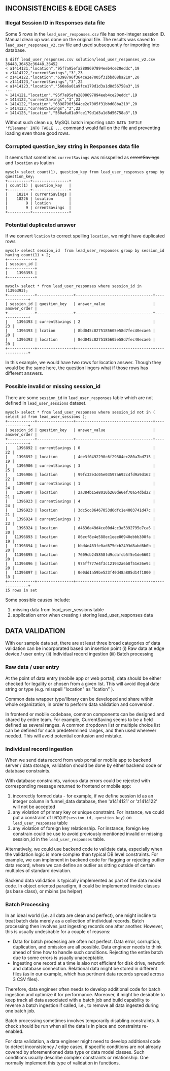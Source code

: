 
INCONSISTENCIES & EDGE CASES
-----------------------------------------------

### Illegal Session ID in Responses data file

Some 5 rows in the `lead_user_responses.csv` file has non-integer session ID. Manual clean up was done on the original file. The results was saved to `lead_user_responses_v2.csv` file and used subsequently for importing into database. 

```
$ diff lead_user_responses.csv solution/lead_user_responses_v2.csv
36448,36452c36448,36452
< a1414121,"location","95f7a95efa2808697894eeb4ce20eddc",19
< z1414122,"currentSavings","3",23
< z1414122,"location","6398796f364ce2e7005f31bbd08ba210",20
< z1414123,"currentSavings","3",22
< a1414123,"location","560a6a01a9fce179d1d3a1d8d56758a3",19
---
> 1414121,"location","95f7a95efa2808697894eeb4ce20eddc",19
> 1414122,"currentSavings","3",23
> 1414122,"location","6398796f364ce2e7005f31bbd08ba210",20
> 1414123,"currentSavings","3",22
> 1414123,"location","560a6a01a9fce179d1d3a1d8d56758a3",19
```

Without such clean up, MySQL batch importing `LOAD DATA INFILE 'filename' INTO TABLE ...` command would fail on the file and preventing loading even those good rows.

### Corrupted question_key string in Responses data file

It seems that sometimes `currentSavings` was misspelled as ~~crrentSavings~~ and `location` as ~~lcation~~

```
mysql> select count(1), question_key from lead_user_responses group by question_key;
+----------+----------------+
| count(1) | question_key   |
+----------+----------------+
|    18214 | currentSavings |
|    18226 | location       |
|        9 | lcation        |
|        9 | crrentSavings  |
+----------+----------------+
```

### Potential duplicated answer 

If we convert `lcation` to correct spelling `location`, we might have duplicated rows

```
mysql> select session_id  from lead_user_responses group by session_id having count(1) > 2;
+------------+
| session_id |
+------------+
|    1396393 |
+------------+

mysql> select * from lead_user_responses where session_id in (1396393);
+------------+----------------+----------------------------------+--------------+
| session_id | question_key   | answer_value                     | answer_order |
+------------+----------------+----------------------------------+--------------+
|    1396393 | currentSavings | 2                                |           23 |
|    1396393 | lcation        | 8bd045c0275185605e58d7fec40ecae6 |           20 |
|    1396393 | location       | 8ed045c0275185605e58d7fec40ecae6 |           20 |
+------------+----------------+----------------------------------+--------------+
```

In this example, we would have two rows for location answer. Though they would be the same here, the question lingers what if those rows has different answers.

### Possible invalid or missing session_id 

There are some `session_id` in `lead_user_responses` table which are not defined in `lead_user_sessions` dataset.

```
mysql> select * from lead_user_responses where session_id not in ( select id from lead_user_sessions );
+------------+----------------+----------------------------------+--------------+
| session_id | question_key   | answer_value                     | answer_order |
+------------+----------------+----------------------------------+--------------+
|    1396892 | currentSavings | 0                                |           22 |
|    1396892 | location       | 4ee3f0492290c6f29384ec280a7bd715 |           19 |
|    1396906 | currentSavings | 3                                |           25 |
|    1396906 | location       | 99fc32e3c05e03597a692c4fd9a9d162 |           22 |
|    1396907 | currentSavings | 1                                |           24 |
|    1396907 | location       | 2a384b15e8016b260de6ef70a54dbd22 |           21 |
|    1396923 | currentSavings | 4                                |           24 |
|    1396923 | location       | 3dc5cc06467053d6dfc1e4003741d47c |           21 |
|    1396924 | currentSavings | 3                                |           23 |
|    1396924 | location       | d4636a49d4ce00d4cc3a5392795e7ca6 |           20 |
|   11396893 | location       | 86ecf8e4e588ec1eee86940ebbb300fa |           19 |
|   11396894 | location       | bbd4e463fe0ad675dcb2493d8abd6b0b |           20 |
|   11396895 | location       | 7609cb245858fd9cdafcb5f5e1de6602 |           20 |
|   11396896 | location       | 975ff777e4f3c121942a6b8f51e26e9c |           20 |
|   11396897 | location       | 0e0dd1a59be523f40d48a805d14f1800 |           18 |
+------------+----------------+----------------------------------+--------------+
15 rows in set
```

Some possible causes include:
1. missing data from lead_user_sessions table
1. application error when creating / storing lead_user_responses data



DATA VALIDATION
-----------------------------------------------

With our sample data set, there are at least three broad categories of data validation can be incorporated based on insertion point (i) Raw data at edge device / user entry (ii) Individual record ingestion (iii) Batch processing

### Raw data / user entry 

At the point of data entry (mobile app or web portal), data should be either checked for legality or chosen from a given list. This will avoid illegal date string or type (e.g. misspell "location" as "lcation" ).

Common data wrapper type/library can be developed and share within whole organization, in order to perform data validation and conversion.

In frontend or mobile codebase, common components can be designed and shared by entire team. For example, CurrentSaving seems to be a field defined as several ranges. A common dropdown list or multiple choice list can be defined for such predetermined ranges, and then used wherever needed. This will avoid potential confusion and mistake. 

### Individual record ingestion

When we send data record from web portal or mobile app to backend server / data storage, validation should be done by either backend code or database constraints. 

With database constraints, various data errors could be rejected with corresponding message returned to frontend or mobile app:
1. incorrectly formed data - for example, if we define session id as an integer column in funnel_data database, then 'a1414121' or 'z1414122' will not be accepted
1. any violation of primary key or unique constraint. For instance, we could put a constraint of `UNIQUE(session_id, question_key)` on `lead_user_responses` table
1. any violation of foreign key relationship. For instance, foreign key constrain could be use to avoid previously mentioned invalid or missing session_id in the `lead_user_responses` table.

Alternatively, we could use backend code to validate data, especially when the validation logic is more complex than typical DB level constraints. For example, we can implement in backend code for flagging or rejecting outlier data record, where we can define an outlier as sitting outside of certain multiples of standard deviation.

Backend data validation is typically implemented as part of the data model code. In object oriented paradigm, it could be implemented inside classes (as base class), or mixins (as helper)

### Batch Processing

In an ideal world (i.e. all data are clean and perfect), one might incline to treat batch data merely as a collection of individual records. Batch processing then involves just ingesting records one after another. However, this is usually undesirable for a couple of reasons:
* Data for batch processing are often not perfect. Data error, corruption, duplication, and omission are all possible. Data engineer needs to think ahead of time how to handle such conditions. Rejecting the entire batch due to some errors is usually unacceptable.
* Ingesting one record at a time is also not efficient for disk drive, network and database connection. Relational data might be stored in different files (as in our example, which has pertinent data records spread across 3 CSV files).

Therefore, data engineer often needs to develop additional code for batch ingestion and optimize it for performance. Moreover, it might be desirable to keep track all data associated with a batch job and build capability to reverse a batch ingestion if called, i.e., to remove all data ingested during one batch job.

Batch processing sometimes involves temporarily disabling constraints. A check should be run when all the data is in place and constraints re-enabled.

For data validation, a data engineer might need to develop additional code to detect inconsistency / edge cases, if specific conditions are not already covered by aforementioned data type or data model classes. Such conditions usually describe complex constraints or relationship. One normally implement this type of validation in functions.



